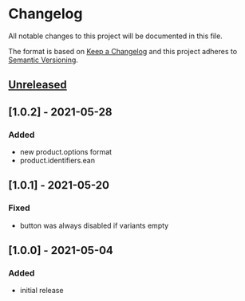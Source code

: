 # Changelog

All notable changes to this project will be documented in this file.

The format is based on [Keep a Changelog](http://keepachangelog.com/) and this project adheres to [Semantic Versioning](http://semver.org/).

## [Unreleased]

## [1.0.2] - 2021-05-28
### Added
- new product.options format
- product.identifiers.ean

## [1.0.1] - 2021-05-20
### Fixed
- button was always disabled if variants empty

## [1.0.0] - 2021-05-04
### Added
- initial release

[Unreleased]: https://github.com/retail-red/shopware-5/compare/1.0.0...HEAD
